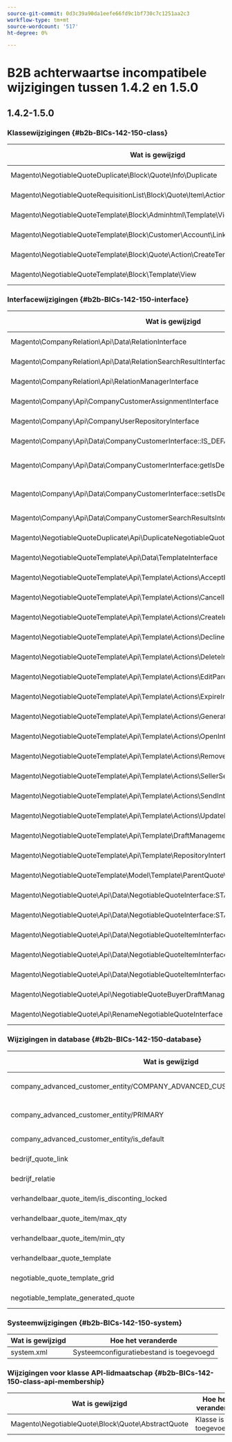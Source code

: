 ```yaml
---
source-git-commit: 0d3c39a90da1eefe66fd9c1bf730c7c1251aa2c3
workflow-type: tm+mt
source-wordcount: '517'
ht-degree: 0%

---
```

# B2B achterwaartse incompatibele wijzigingen tussen 1.4.2 en 1.5.0

## 1.4.2-1.5.0

### Klassewijzigingen {#b2b-BICs-142-150-class}

| Wat is gewijzigd | Hoe het veranderde |
| --- | --- |
| Magento\NegotiableQuoteDuplicate\Block\Quote\Info\Duplicate | Klasse is toegevoegd. |
| Magento\NegotiableQuoteRequisitionList\Block\Quote\Item\Actions\MoveToRequisitionList | Klasse is toegevoegd. |
| Magento\NegotiableQuoteTemplate\Block\Adminhtml\Template\View | Klasse is toegevoegd. |
| Magento\NegotiableQuoteTemplate\Block\Customer\Account\Link\QuoteTemplate | Klasse is toegevoegd. |
| Magento\NegotiableQuoteTemplate\Block\Quote\Action\CreateTemplate | Klasse is toegevoegd. |
| Magento\NegotiableQuoteTemplate\Block\Template\View | Klasse is toegevoegd. |

### Interfacewijzigingen {#b2b-BICs-142-150-interface}

| Wat is gewijzigd | Hoe het veranderde |
| --- | --- |
| Magento\CompanyRelation\Api\Data\RelationInterface | Interface toegevoegd. |
| Magento\CompanyRelation\Api\Data\RelationSearchResultInterface | Interface toegevoegd. |
| Magento\CompanyRelation\Api\RelationManagerInterface | Interface toegevoegd. |
| Magento\Company\Api\CompanyCustomerAssignmentInterface | Interface toegevoegd. |
| Magento\Company\Api\CompanyUserRepositoryInterface | Interface toegevoegd. |
| Magento\Company\Api\Data\CompanyCustomerInterface::IS\_DEFAULT | Constante is toegevoegd. |
| Magento\Company\Api\Data\CompanyCustomerInterface:getIsDefault | [ openbare ] Methode is toegevoegd. |
| Magento\Company\Api\Data\CompanyCustomerInterface::setIsDefault | [ openbare ] Methode is toegevoegd. |
| Magento\Company\Api\Data\CompanyCustomerSearchResultsInterface | Interface toegevoegd. |
| Magento\NegotiableQuoteDuplicate\Api\DuplicateNegotiableQuoteInterface | Interface toegevoegd. |
| Magento\NegotiableQuoteTemplate\Api\Data\TemplateInterface | Interface toegevoegd. |
| Magento\NegotiableQuoteTemplate\Api\Template\Actions\AcceptInterface | Interface toegevoegd. |
| Magento\NegotiableQuoteTemplate\Api\Template\Actions\CancelInterface | Interface toegevoegd. |
| Magento\NegotiableQuoteTemplate\Api\Template\Actions\CreateInterface | Interface toegevoegd. |
| Magento\NegotiableQuoteTemplate\Api\Template\Actions\DeclineInterface | Interface toegevoegd. |
| Magento\NegotiableQuoteTemplate\Api\Template\Actions\DeleteInterface | Interface toegevoegd. |
| Magento\NegotiableQuoteTemplate\Api\Template\Actions\EditParentQuoteInterface | Interface toegevoegd. |
| Magento\NegotiableQuoteTemplate\Api\Template\Actions\ExpireInterface | Interface toegevoegd. |
| Magento\NegotiableQuoteTemplate\Api\Template\Actions\GenerateQuoteInterface | Interface toegevoegd. |
| Magento\NegotiableQuoteTemplate\Api\Template\Actions\OpenInterface | Interface toegevoegd. |
| Magento\NegotiableQuoteTemplate\Api\Template\Actions\RemoveItemInterface | Interface toegevoegd. |
| Magento\NegotiableQuoteTemplate\Api\Template\Actions\SellerSendInterface | Interface toegevoegd. |
| Magento\NegotiableQuoteTemplate\Api\Template\Actions\SendInterface | Interface toegevoegd. |
| Magento\NegotiableQuoteTemplate\Api\Template\Actions\UpdateInterface | Interface toegevoegd. |
| Magento\NegotiableQuoteTemplate\Api\Template\DraftManagementInterface | Interface toegevoegd. |
| Magento\NegotiableQuoteTemplate\Api\Template\RepositoryInterface | Interface toegevoegd. |
| Magento\NegotiableQuoteTemplate\Model\Template\ParentQuote\Messages\LabelProviderInterface | Interface toegevoegd. |
| Magento\NegotiableQuote\Api\Data\NegotiableQuoteInterface:STATUS\_DRAFT\_BY\_CUSTOMER | Constante is toegevoegd. |
| Magento\NegotiableQuote\Api\Data\NegotiableQuoteInterface:STATUS\_TEMPLATE\_QUOTE | Constante is toegevoegd. |
| Magento\NegotiableQuote\Api\Data\NegotiableQuoteItemInterface::IS\_DISCOUNTING\_LOCKED | Constante is toegevoegd. |
| Magento\NegotiableQuote\Api\Data\NegotiableQuoteItemInterface::MAX\_QTY | Constante is toegevoegd. |
| Magento\NegotiableQuote\Api\Data\NegotiableQuoteItemInterface::MIN\_QTY | Constante is toegevoegd. |
| Magento\NegotiableQuote\Api\NegotiableQuoteBuyerDraftManagementInterface | Interface toegevoegd. |
| Magento\NegotiableQuote\Api\RenameNegotiableQuoteInterface | Interface toegevoegd. |

### Wijzigingen in database {#b2b-BICs-142-150-database}

| Wat is gewijzigd | Hoe het veranderde |
| --- | --- |
| company\_advanced\_customer\_entity/COMPANY\_ADVANCED\_CUSTOMER\_ENTITY\_CUSTOMER\_ID | De unieke sleutel is verwijderd |
| company\_advanced\_customer\_entity/PRIMARY | Primaire sleutel is toegevoegd |
| company\_advanced\_customer\_entity/is\_default | Kolom is toegevoegd |
| bedrijf\_quote\_link | Tabel toegevoegd |
| bedrijf\_relatie | Tabel toegevoegd |
| verhandelbaar\_quote\_item/is\_disconting\_locked | Kolom is toegevoegd |
| verhandelbaar\_quote\_item/max\_qty | Kolom is toegevoegd |
| verhandelbaar\_quote\_item/min\_qty | Kolom is toegevoegd |
| verhandelbaar\_quote\_template | Tabel toegevoegd |
| negotiable\_quote\_template\_grid | Tabel toegevoegd |
| negotiable\_template\_generated\_quote | Tabel toegevoegd |

### Systeemwijzigingen {#b2b-BICs-142-150-system}

| Wat is gewijzigd | Hoe het veranderde |
| --- | --- |
| system.xml | Systeemconfiguratiebestand is toegevoegd |

### Wijzigingen voor klasse API-lidmaatschap {#b2b-BICs-142-150-class-api-membership}

| Wat is gewijzigd | Hoe het veranderde |
| --- | --- |
| Magento\NegotiableQuote\Block\Quote\AbstractQuote | Klasse is toegevoegd. |
